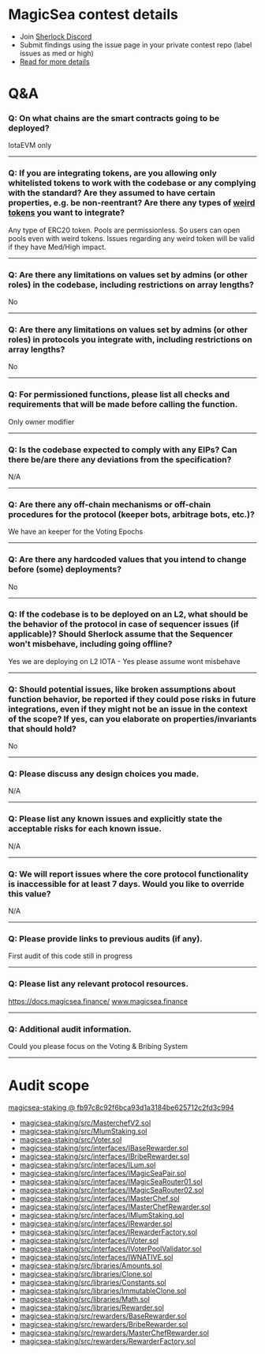 
# MagicSea contest details

- Join [Sherlock Discord](https://discord.gg/MABEWyASkp)
- Submit findings using the issue page in your private contest repo (label issues as med or high)
- [Read for more details](https://docs.sherlock.xyz/audits/watsons)

# Q&A

### Q: On what chains are the smart contracts going to be deployed?
IotaEVM only
___

### Q: If you are integrating tokens, are you allowing only whitelisted tokens to work with the codebase or any complying with the standard? Are they assumed to have certain properties, e.g. be non-reentrant? Are there any types of [weird tokens](https://github.com/d-xo/weird-erc20) you want to integrate?
Any type of ERC20 token. Pools are permissionless. So users can open pools even with weird tokens. Issues regarding any weird token will be valid if they have Med/High impact.
___

### Q: Are there any limitations on values set by admins (or other roles) in the codebase, including restrictions on array lengths?
No
___

### Q: Are there any limitations on values set by admins (or other roles) in protocols you integrate with, including restrictions on array lengths?
No
___

### Q: For permissioned functions, please list all checks and requirements that will be made before calling the function.
Only owner modifier
___

### Q: Is the codebase expected to comply with any EIPs? Can there be/are there any deviations from the specification?
N/A
___

### Q: Are there any off-chain mechanisms or off-chain procedures for the protocol (keeper bots, arbitrage bots, etc.)?
We have an keeper for the Voting Epochs
___

### Q: Are there any hardcoded values that you intend to change before (some) deployments?
No
___

### Q: If the codebase is to be deployed on an L2, what should be the behavior of the protocol in case of sequencer issues (if applicable)? Should Sherlock assume that the Sequencer won't misbehave, including going offline?
Yes we are deploying on L2 IOTA - Yes please assume wont misbehave
___

### Q: Should potential issues, like broken assumptions about function behavior, be reported if they could pose risks in future integrations, even if they might not be an issue in the context of the scope? If yes, can you elaborate on properties/invariants that should hold?
No
___

### Q: Please discuss any design choices you made.
N/A
___

### Q: Please list any known issues and explicitly state the acceptable risks for each known issue.
N/A
___

### Q: We will report issues where the core protocol functionality is inaccessible for at least 7 days. Would you like to override this value?
N/A
___

### Q: Please provide links to previous audits (if any).
First audit of this code still in progress
___

### Q: Please list any relevant protocol resources.
https://docs.magicsea.finance/
www.magicsea.finance

___

### Q: Additional audit information.
Could you please focus on the Voting & Bribing System
___



# Audit scope


[magicsea-staking @ fb97c8c92f6bca93d1a3184be625712c2fd3c994](https://github.com/metropolis-exchange/magicsea-staking/tree/fb97c8c92f6bca93d1a3184be625712c2fd3c994)
- [magicsea-staking/src/MasterchefV2.sol](magicsea-staking/src/MasterchefV2.sol)
- [magicsea-staking/src/MlumStaking.sol](magicsea-staking/src/MlumStaking.sol)
- [magicsea-staking/src/Voter.sol](magicsea-staking/src/Voter.sol)
- [magicsea-staking/src/interfaces/IBaseRewarder.sol](magicsea-staking/src/interfaces/IBaseRewarder.sol)
- [magicsea-staking/src/interfaces/IBribeRewarder.sol](magicsea-staking/src/interfaces/IBribeRewarder.sol)
- [magicsea-staking/src/interfaces/ILum.sol](magicsea-staking/src/interfaces/ILum.sol)
- [magicsea-staking/src/interfaces/IMagicSeaPair.sol](magicsea-staking/src/interfaces/IMagicSeaPair.sol)
- [magicsea-staking/src/interfaces/IMagicSeaRouter01.sol](magicsea-staking/src/interfaces/IMagicSeaRouter01.sol)
- [magicsea-staking/src/interfaces/IMagicSeaRouter02.sol](magicsea-staking/src/interfaces/IMagicSeaRouter02.sol)
- [magicsea-staking/src/interfaces/IMasterChef.sol](magicsea-staking/src/interfaces/IMasterChef.sol)
- [magicsea-staking/src/interfaces/IMasterChefRewarder.sol](magicsea-staking/src/interfaces/IMasterChefRewarder.sol)
- [magicsea-staking/src/interfaces/IMlumStaking.sol](magicsea-staking/src/interfaces/IMlumStaking.sol)
- [magicsea-staking/src/interfaces/IRewarder.sol](magicsea-staking/src/interfaces/IRewarder.sol)
- [magicsea-staking/src/interfaces/IRewarderFactory.sol](magicsea-staking/src/interfaces/IRewarderFactory.sol)
- [magicsea-staking/src/interfaces/IVoter.sol](magicsea-staking/src/interfaces/IVoter.sol)
- [magicsea-staking/src/interfaces/IVoterPoolValidator.sol](magicsea-staking/src/interfaces/IVoterPoolValidator.sol)
- [magicsea-staking/src/interfaces/IWNATIVE.sol](magicsea-staking/src/interfaces/IWNATIVE.sol)
- [magicsea-staking/src/libraries/Amounts.sol](magicsea-staking/src/libraries/Amounts.sol)
- [magicsea-staking/src/libraries/Clone.sol](magicsea-staking/src/libraries/Clone.sol)
- [magicsea-staking/src/libraries/Constants.sol](magicsea-staking/src/libraries/Constants.sol)
- [magicsea-staking/src/libraries/ImmutableClone.sol](magicsea-staking/src/libraries/ImmutableClone.sol)
- [magicsea-staking/src/libraries/Math.sol](magicsea-staking/src/libraries/Math.sol)
- [magicsea-staking/src/libraries/Rewarder.sol](magicsea-staking/src/libraries/Rewarder.sol)
- [magicsea-staking/src/rewarders/BaseRewarder.sol](magicsea-staking/src/rewarders/BaseRewarder.sol)
- [magicsea-staking/src/rewarders/BribeRewarder.sol](magicsea-staking/src/rewarders/BribeRewarder.sol)
- [magicsea-staking/src/rewarders/MasterChefRewarder.sol](magicsea-staking/src/rewarders/MasterChefRewarder.sol)
- [magicsea-staking/src/rewarders/RewarderFactory.sol](magicsea-staking/src/rewarders/RewarderFactory.sol)

